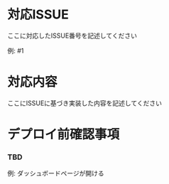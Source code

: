 # 対応ISSUE

ここに対応したISSUE番号を記述してください

例: #1

# 対応内容

ここにISSUEに基づき実装した内容を記述してください

# デプロイ前確認事項

### TBD
 
例: ダッシュボードページが開ける